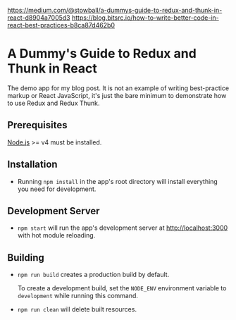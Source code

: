 https://medium.com/@stowball/a-dummys-guide-to-redux-and-thunk-in-react-d8904a7005d3
https://blog.bitsrc.io/how-to-write-better-code-in-react-best-practices-b8ca87d462b0

# A Dummy's Guide to Redux and Thunk in React

The demo app for my blog post. It is not an example of writing best-practice markup or React JavaScript, it's just the bare minimum to demonstrate how to use Redux and Redux Thunk.

## Prerequisites

[Node.js](http://nodejs.org/) >= v4 must be installed.

## Installation

- Running `npm install` in the app's root directory will install everything you need for development.

## Development Server

- `npm start` will run the app's development server at [http://localhost:3000](http://localhost:3000) with hot module reloading.

## Building

- `npm run build` creates a production build by default.

   To create a development build, set the `NODE_ENV` environment variable to `development` while running this command.

- `npm run clean` will delete built resources.
